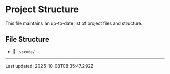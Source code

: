 # Project Structure

This file maintains an up-to-date list of project files and structure.

## File Structure

- 📁 `.vscode/`

---
Last updated: 2025-10-08T08:35:47.292Z
